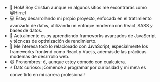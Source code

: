 - 👋 Hola! Soy Cristian aunque en algunos sitios me encontrarás como @Hirnel
- 💻 Estoy desarrollando mi propio proyecto, enfocado en el tratamiento avanzado de datos, utilizando un enfoque moderno con React, SASS y bases de datos.
- 🌱 Actualmente estoy aprendiendo frameworks avanzados de JavaScript y técnicas de optimización de rendimiento.
- 👀 Me interesa todo lo relacionado con JavaScript, especialmente los frameworks frontend como React y Vue.js, además de las prácticas modernas de desarrollo web.
- 😄 Pronombres: él, aunque estoy cómodo con cualquiera.
- ⚡ Dato curioso: ¡Comencé a programar por curiosidad y mi meta es convertirlo en mi carrera profesional!

